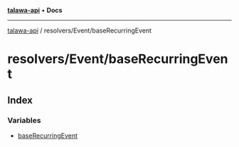 [**talawa-api**](../../../README.md) • **Docs**

***

[talawa-api](../../../modules.md) / resolvers/Event/baseRecurringEvent

# resolvers/Event/baseRecurringEvent

## Index

### Variables

- [baseRecurringEvent](variables/baseRecurringEvent.md)
